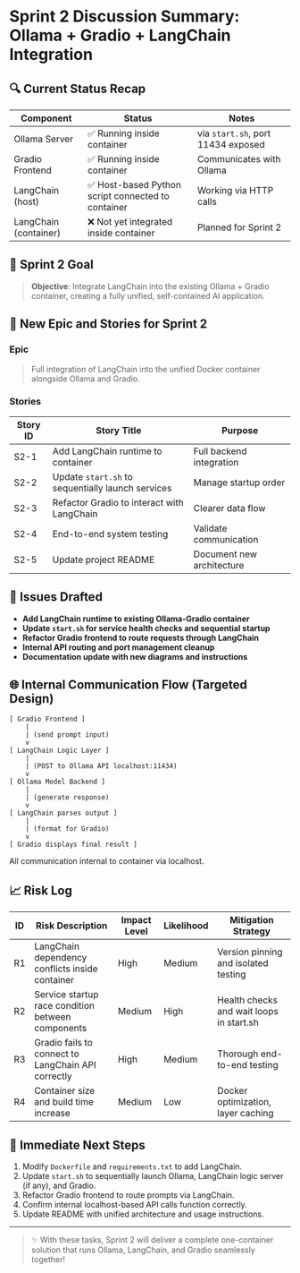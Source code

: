 
# Sprint 2 Discussion Summary: Ollama + Gradio + LangChain Integration

## 🔍 Current Status Recap

| Component       | Status                      | Notes |
|-----------------|------------------------------|-------|
| Ollama Server   | ✅ Running inside container | via `start.sh`, port 11434 exposed |
| Gradio Frontend | ✅ Running inside container | Communicates with Ollama |
| LangChain (host) | ✅ Host-based Python script connected to container | Working via HTTP calls |
| LangChain (container) | ❌ Not yet integrated inside container | Planned for Sprint 2 |

## 📅 Sprint 2 Goal

> **Objective**: Integrate LangChain into the existing Ollama + Gradio container, creating a fully unified, self-contained AI application.

## 👥 New Epic and Stories for Sprint 2

### Epic
> Full integration of LangChain into the unified Docker container alongside Ollama and Gradio.

### Stories

| Story ID | Story Title                                   | Purpose |
|----------|------------------------------------------------|---------|
| S2-1     | Add LangChain runtime to container             | Full backend integration |
| S2-2     | Update `start.sh` to sequentially launch services | Manage startup order |
| S2-3     | Refactor Gradio to interact with LangChain    | Clearer data flow |
| S2-4     | End-to-end system testing                     | Validate communication |
| S2-5     | Update project README                         | Document new architecture |

## 📄 Issues Drafted

- **Add LangChain runtime to existing Ollama-Gradio container**
- **Update `start.sh` for service health checks and sequential startup**
- **Refactor Gradio frontend to route requests through LangChain**
- **Internal API routing and port management cleanup**
- **Documentation update with new diagrams and instructions**

## 🌐 Internal Communication Flow (Targeted Design)

```plaintext
[ Gradio Frontend ]
    |
    | (send prompt input)
    v
[ LangChain Logic Layer ]
    |
    | (POST to Ollama API localhost:11434)
    v
[ Ollama Model Backend ]
    |
    | (generate response)
    v
[ LangChain parses output ]
    |
    | (format for Gradio)
    v
[ Gradio displays final result ]
```

All communication internal to container via localhost.

## 📈 Risk Log

| ID  | Risk Description                                   | Impact Level | Likelihood | Mitigation Strategy |
|-----|----------------------------------------------------|--------------|------------|----------------------|
| R1  | LangChain dependency conflicts inside container   | High         | Medium     | Version pinning and isolated testing |
| R2  | Service startup race condition between components | Medium       | High       | Health checks and wait loops in start.sh |
| R3  | Gradio fails to connect to LangChain API correctly | High         | Medium     | Thorough end-to-end testing |
| R4  | Container size and build time increase             | Medium       | Low        | Docker optimization, layer caching |

## 🚀 Immediate Next Steps

1. Modify `Dockerfile` and `requirements.txt` to add LangChain.
2. Update `start.sh` to sequentially launch Ollama, LangChain logic server (if any), and Gradio.
3. Refactor Gradio frontend to route prompts via LangChain.
4. Confirm internal localhost-based API calls function correctly.
5. Update README with unified architecture and usage instructions.

---

> ✨ With these tasks, Sprint 2 will deliver a complete one-container solution that runs Ollama, LangChain, and Gradio seamlessly together!
